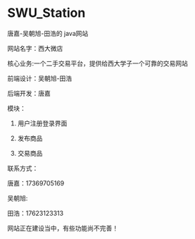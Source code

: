 # SWU_Station
 唐嘉-吴朝旭-田浩的 java网站

网站名字：西大微店

核心业务:一个二手交易平台，提供给西大学子一个可靠的交易网站

前端设计：吴朝旭-田浩

后端开发：唐嘉

模块：

1. 用户注册登录界面

2. 发布商品
3. 交易商品

联系方式：

唐嘉：17369705169

吴朝旭:

田浩：17623123313

网站正在建设当中，有些功能尚不完善！



